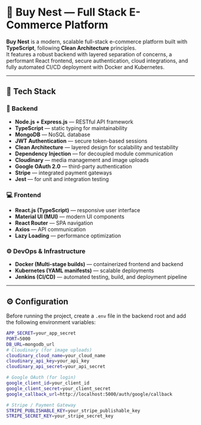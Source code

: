 # 🛒 Buy Nest — Full Stack E-Commerce Platform

**Buy Nest** is a modern, scalable full-stack e-commerce platform built with **TypeScript**, following **Clean Architecture** principles.  
It features a robust backend with layered separation of concerns, a performant React frontend, secure authentication, cloud integrations, and fully automated CI/CD deployment with Docker and Kubernetes.

---

## 🚀 Tech Stack

### 🧩 Backend
- **Node.js + Express.js** — RESTful API framework  
- **TypeScript** — static typing for maintainability  
- **MongoDB** — NoSQL database  
- **JWT Authentication** — secure token-based sessions  
- **Clean Architecture** — layered design for scalability and testability  
- **Dependency Injection** — for decoupled module communication  
- **Cloudinary** — media management and image uploads  
- **Google OAuth 2.0** — third-party authentication  
- **Stripe** — integrated payment gateways  
- **Jest** — for unit and integration testing  

### 💻 Frontend
- **React.js (TypeScript)** — responsive user interface  
- **Material UI (MUI)** — modern UI components  
- **React Router** — SPA navigation  
- **Axios** — API communication  
- **Lazy Loading** — performance optimization  

### ⚙️ DevOps & Infrastructure
- **Docker (Multi-stage builds)** — containerized frontend and backend  
- **Kubernetes (YAML manifests)** — scalable deployments  
- **Jenkins (CI/CD)** — automated testing, build, and deployment pipeline  

---


## ⚙️ Configuration

Before running the project, create a `.env` file in the backend root and add the following environment variables:

```bash
APP_SECRET=your_app_secret
PORT=5000
DB_URL=mongodb_url
# Cloudinary (for image uploads)
cloudinary_cloud_name=your_cloud_name
cloudinary_api_key=your_api_key
cloudinary_api_secret=your_api_secret

# Google OAuth (for login)
google_client_id=your_client_id
google_client_secret=your_client_secret
google_callback_url=http://localhost:5000/auth/google/callback

# Stripe / Payment Gateway
STRIPE_PUBLISHABLE_KEY=your_stripe_publishable_key
STRIPE_SECRET_KEY=your_stripe_secret_key

